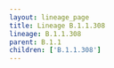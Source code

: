 ```yaml
---
layout: lineage_page
title: Lineage B.1.1.308
lineage: B.1.1.308
parent: B.1.1
children: ['B.1.1.308']
---
```

